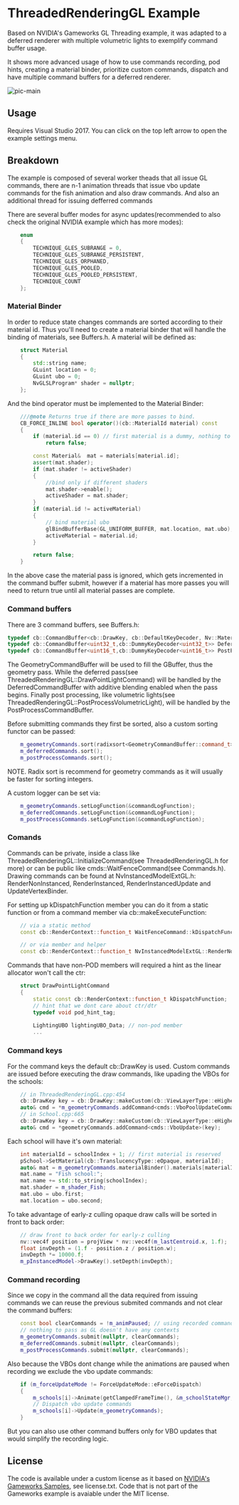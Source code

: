 # ThreadedRenderingGL Example
Based on NVIDIA's Gameworks GL Threading example, it was adapted to a deferred renderer with multiple volumetric lights to exemplify command buffer usage. 

It shows more advanced usage of how to use commands recording, pod hints, creating a material binder, prioritize custom commands, dispatch and have multiple command buffers for a deferred renderer.

![pic-main](example/screenshot.PNG)

## Usage
Requires Visual Studio 2017. 
You can click on the top left arrow to open the example settings menu.

## Breakdown
The example is composed of several worker theads that all issue GL commands, there are n-1 animation threads that issue vbo update commands for the fish animation and also draw commands. And also an additional thread for issuing defferred commands 

There are several buffer modes for async updates(recommended to also check the original NVIDIA example which has more modes):
```cpp
    enum
    {
        TECHNIQUE_GLES_SUBRANGE = 0,
        TECHNIQUE_GLES_SUBRANGE_PERSISTENT,
        TECHNIQUE_GLES_ORPHANED,
        TECHNIQUE_GLES_POOLED,
        TECHNIQUE_GLES_POOLED_PERSISTENT,
        TECHNIQUE_COUNT
    };  
```

### Material Binder
In order to reduce state changes commands are sorted according to their material id.
Thus you'll need to create a material binder that will handle the binding of materials, see Buffers.h.
A material will be defined as:
```cpp
    struct Material
    {
        std::string name;
        GLuint location = 0;
        GLuint ubo = 0;
        NvGLSLProgram* shader = nullptr;
    };
```

And the bind operator must be implemented to the Material Binder:
```cpp
    ///@note Returns true if there are more passes to bind.
    CB_FORCE_INLINE bool operator()(cb::MaterialId material) const
    {
        if (material.id == 0) // first material is a dummy, nothing to bind
            return false;

        const Material&  mat = materials[material.id];
        assert(mat.shader);
        if (mat.shader != activeShader)
        {
            //bind only if different shaders
            mat.shader->enable();
            activeShader = mat.shader;
        }
        if (material.id != activeMaterial)
        {
            // bind material ubo
            glBindBufferBase(GL_UNIFORM_BUFFER, mat.location, mat.ubo);
            activeMaterial = material.id;
        }

        return false;
    }
```

In the above case the material pass is ignored, which gets incremented in the command buffer submit, however if a material has more passes you will need to return true until all material passes are complete.

### Command buffers
There are 3 command buffers, see Buffers.h:
```cpp
typedef cb::CommandBuffer<cb::DrawKey, cb::DefaultKeyDecoder, Nv::MaterialBinder> GeometryCommandBuffer;
typedef cb::CommandBuffer<uint32_t,cb::DummyKeyDecoder<uint32_t>> DeferredCommandBuffer;
typedef cb::CommandBuffer<uint16_t,cb::DummyKeyDecoder<uint16_t>> PostProcessCommandBuffer;
```

The GeometryCommandBuffer will be used to fill the GBuffer, thus the geometry pass.
While the deferred pass(see ThreadedRenderingGL::DrawPointLightCommand) will be handled by the DeferredCommandBuffer with additive blending enabled when the pass begins.
Finally post processing, like volumetric lights(see ThreadedRenderingGL::PostProcessVolumetricLight), will be handled by the PostProcessCommandBuffer.

Before submitting commands they first be sorted, also a custom sorting functor can be passed:
```cpp
    m_geometryCommands.sort(radixsort<GeometryCommandBuffer::command_t>);
    m_deferredCommands.sort();
    m_postProcessCommands.sort();
```
NOTE. Radix sort is recommend for geometry commands as it will usually be faster for sorting integers.

A custom logger can be set via:
```cpp
    m_geometryCommands.setLogFunction(&commandLogFunction);
    m_deferredCommands.setLogFunction(&commandLogFunction);
    m_postProcessCommands.setLogFunction(&commandLogFunction);
```

### Comands
Commands can be private, inside a class like ThreadedRenderingGL::InitializeCommand(see ThreadedRenderingGL.h for more) or can be public like cmds::WaitFenceCommand(see Commands.h).
Drawing commands can be found at NvInstancedModelExtGL.h: RenderNonInstanced, RenderInstanced, RenderInstancedUpdate and UpdateVertexBinder.

For setting up kDispatchFunction member you can do it from a static function or from a command member via cb::makeExecuteFunction:
```cpp
    // via a static method
    const cb::RenderContext::function_t WaitFenceCommand::kDispatchFunction = &waitFenceCommand;

    // or via member and helper
    const cb::RenderContext::function_t NvInstancedModelExtGL::RenderNonInstanced::kDispatchFunction = &cb::makeExecuteFunction<NvInstancedModelExtGL::RenderNonInstanced>;

```

Commands that have non-POD members will required a hint as the linear allocator won't call the ctr:
```cpp
    struct DrawPointLightCommand
    {
        static const cb::RenderContext::function_t kDispatchFunction;
        // hint that we dont care about ctr/dtr
        typedef void pod_hint_tag;
        
        LightingUBO lightingUBO_Data; // non-pod member
        ...
```

### Command keys
For the command keys the default cb::DrawKey is used.
Custom commands are issued before executing the draw commands, like upading the VBOs for the schools:
```cpp
    // in ThreadedRenderingGL.cpp:454
    cb::DrawKey key = cb::DrawKey::makeCustom(cb::ViewLayerType::eHighest, 10);
    auto& cmd = *m_geometryCommands.addCommand<cmds::VboPoolUpdateCommand>(key);
    // in School.cpp:665
    cb::DrawKey key = cb::DrawKey::makeCustom(cb::ViewLayerType::eHighest, 10);
    auto& cmd = *geometryCommands.addCommand<cmds::VboUpdate>(key);
```

Each school will have it's own material:
```cpp
    int materialId = schoolIndex + 1; // first material is reserved
    pSchool->SetMaterial(cb::TranslucencyType::eOpaque, materialId);
    auto& mat = m_geometryCommands.materialBinder().materials[materialId];
    mat.name = "Fish school:";
    mat.name += std::to_string(schoolIndex);
    mat.shader = m_shader_Fish;
    mat.ubo = ubo.first;
    mat.location = ubo.second;
```

To take advantage of early-z culling opaque draw calls will be sorted in front to back order:
```cpp
    // draw front to back order for early-z culling
    nv::vec4f position = projView * nv::vec4f(m_lastCentroid.x, 1.f);
    float invDepth = (1.f - position.z / position.w);
    invDepth *= 10000.f;
    m_pInstancedModel->DrawKey().setDepth(invDepth);
```

### Command recording
Since we copy in the command all the data required from issuing commands we can reuse the previous submited commands and not clear the command buffers:
```cpp
    const bool clearCommands = !m_animPaused; // using recorded commands when paused
    // nothing to pass as GL doesn't have any contexts
    m_geometryCommands.submit(nullptr, clearCommands);
    m_deferredCommands.submit(nullptr, clearCommands);
    m_postProcessCommands.submit(nullptr, clearCommands);
```

Also because the VBOs dont change while the animations are paused when recording we exclude the vbo update commands: 
```cpp
    if (m_forceUpdateMode != ForceUpdateMode::eForceDispatch)
    {
        m_schools[i]->Animate(getClampedFrameTime(), &m_schoolStateMgr, m_avoidance);
        // Dispatch vbo update commands
        m_schools[i]->Update(m_geometryCommands);
    } 
```

But you can also use other command buffers only for VBO updates that would simplify the recording logic. 

## License

The code is available under a custom license as it based on [NVIDIA's Gameworks Samples](https://github.com/NVIDIAGameWorks/GraphicsSamples), see license.txt.
Code that is not part of the Gameworks example is avaiable under the MIT license.
